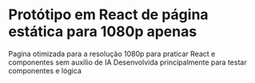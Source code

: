 # Protótipo em React de página estática para 1080p apenas

Pagina otimizada para a resolução 1080p para praticar React e componentes sem auxílio de IA
Desenvolvida principalmente para testar componentes e lógica

